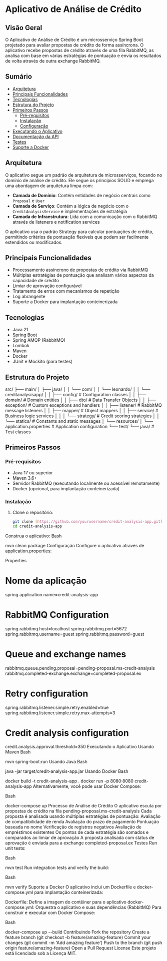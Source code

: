 # Aplicativo de Análise de Crédito

## Visão Geral

O Aplicativo de Análise de Crédito é um microsserviço Spring Boot projetado para avaliar propostas de crédito de forma assíncrona. O aplicativo recebe propostas de crédito através de uma fila RabbitMQ, as analisa com base em várias estratégias de pontuação e envia os resultados de volta através de outra exchange RabbitMQ.

## Sumário

- [Arquitetura](#arquitetura)
- [Principais Funcionalidades](#principais-funcionalidades)
- [Tecnologias](#tecnologias)
- [Estrutura do Projeto](#estrutura-do-projeto)
- [Primeiros Passos](#getting-started)
  - [Pré-requisitos](#prerequisites)
  - [Instalação](#installation)
  - [Configuração](#configuration)
- [Executando o Aplicativo](#running-the-application)
- [Documentação da API](#api-documentation)
- [Testes](#testing)
- [Suporte a Docker](#docker-support)

## Arquitetura

O aplicativo segue um padrão de arquitetura de microsserviços, focando no domínio de análise de crédito. Ele segue os princípios SOLID e emprega uma abordagem de arquitetura limpa com:

- **Camada de Domínio**: Contém entidades de negócio centrais como `Proposal` e `User`
- **Camada de Serviço**: Contém a lógica de negócio com o `CreditAnalysisService` e implementações de estratégia
- **Camada de Infraestrutura**: Lida com a comunicação com o RabbitMQ através de listeners e notification services

O aplicativo usa o padrão Strategy para calcular pontuações de crédito, permitindo critérios de pontuação flexíveis que podem ser facilmente estendidos ou modificados.

## Principais Funcionalidades

- Processamento assíncrono de propostas de crédito via RabbitMQ
- Múltiplas estratégias de pontuação que analisam vários aspectos da capacidade de crédito
- Limiar de aprovação configurável
- Tratamento de erros com mecanismos de repetição
- Log abrangente
- Suporte a Docker para implantação conteinerizada

## Tecnologias

- Java 21
- Spring Boot
- Spring AMQP (RabbitMQ)
- Lombok
- Maven
- Docker
- JUnit e Mockito (para testes)

## Estrutura do Projeto

src/
├── main/
│   ├── java/
│   │   └── com/
│   │       └── leonardo/
│   │           └── creditanalysisapp/
│   │               ├── config/             # Configuration classes
│   │               ├── domain/             # Domain entities
│   │               ├── dto/                # Data Transfer Objects
│   │               ├── exception/          # Custom exceptions and handlers
│   │               ├── listener/           # RabbitMQ message listeners
│   │               ├── mapper/             # Object mappers
│   │               ├── service/            # Business logic services
│   │               │   └── strategy/       # Credit scoring strategies
│   │               └── statics/            # Constants and static messages
│   └── resources/
│       └── application.properties          # Application configuration
└── test/
    └── java/                               # Test classes

## Primeiros Passos

### Pré-requisitos

- Java 17 ou superior
- Maven 3.6+
- Servidor RabbitMQ (executando localmente ou acessível remotamente)
- Docker (opcional, para implantação conteinerizada)

### Instalação

1. Clone o repositório:
   ```bash
   git clone [https://github.com/yourusername/credit-analysis-app.git](https://github.com/yourusername/credit-analysis-app.git)
   cd credit-analysis-app
Construa o aplicativo:
Bash

mvn clean package
Configuração
Configure o aplicativo através de application.properties:

Properties

# Nome da aplicação
spring.application.name=credit-analysis-app

# RabbitMQ Configuration
spring.rabbitmq.host=localhost
spring.rabbitmq.port=5672
spring.rabbitmq.username=guest
spring.rabbitmq.password=guest

# Queue and exchange names
rabbitmq.queue.pending.proposal=pending-proposal.ms-credit-analysis
rabbitmq.completed-exchange.exchange=completed-proposal.ex

# Retry configuration
spring.rabbitmq.listener.simple.retry.enabled=true
spring.rabbitmq.listener.simple.retry.max-attempts=3

# Credit analysis configuration
credit.analysis.approval.threshold=350
Executando o Aplicativo
Usando Maven
Bash

mvn spring-boot:run
Usando Java
Bash

java -jar target/credit-analysis-app.jar
Usando Docker
Bash

docker build -t credit-analysis-app .
docker run -p 8080:8080 credit-analysis-app
Alternativamente, você pode usar Docker Compose:

Bash

docker-compose up
Processo de Análise de Crédito
O aplicativo escuta por propostas de crédito na fila pending-proposal.ms-credit-analysis
Cada proposta é analisada usando múltiplas estratégias de pontuação:
Avaliação de compatibilidade de renda
Avaliação do prazo de pagamento
Pontuação baseada no nome
Verificação de registros negativos
Avaliação de empréstimos existentes
Os pontos de cada estratégia são somados e comparados ao limiar de aprovação
A proposta analisada com status de aprovação é enviada para a exchange completed-proposal.ex
Testes
Run unit tests:

Bash

mvn test
Run integration tests and verify the build:

Bash

mvn verify
Suporte a Docker
O aplicativo inclui um Dockerfile e docker-compose.yml para implantação conteinerizada:

Dockerfile: Define a imagem do contêiner para o aplicativo
docker-compose.yml: Orquestra o aplicativo e suas dependências (RabbitMQ)
Para construir e executar com Docker Compose:

Bash

docker-compose up --build
Contribuindo
Fork the repository
Create a feature branch (git checkout -b feature/amazing-feature)
Commit your changes (git commit -m 'Add amazing feature')
Push to the branch (git push origin feature/amazing-feature)
Open a Pull Request
License
Este projeto está licenciado sob a Licença MIT.
